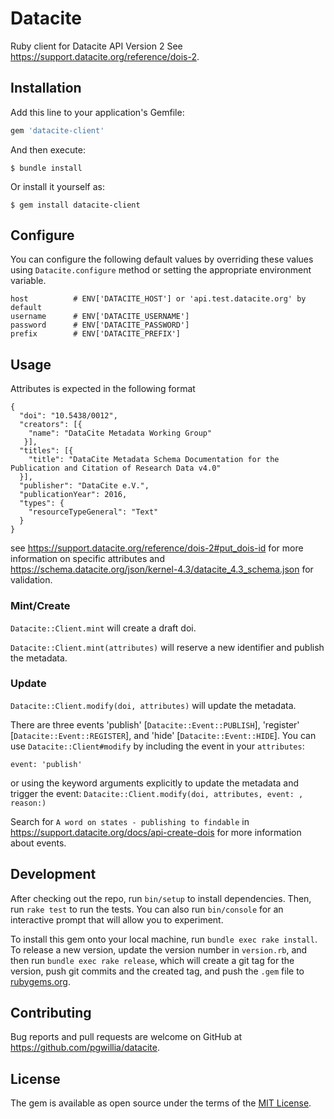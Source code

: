 # Datacite

Ruby client for Datacite API Version 2 See https://support.datacite.org/reference/dois-2.

## Installation

Add this line to your application's Gemfile:

```ruby
gem 'datacite-client'
```

And then execute:

    $ bundle install

Or install it yourself as:

    $ gem install datacite-client

## Configure

You can configure the following default values by overriding these values using `Datacite.configure` method or setting the appropriate environment variable.
```
host          # ENV['DATACITE_HOST'] or 'api.test.datacite.org' by default
username      # ENV['DATACITE_USERNAME']
password      # ENV['DATACITE_PASSWORD']
prefix        # ENV['DATACITE_PREFIX']
```

## Usage

Attributes is expected in the following format
```
{
  "doi": "10.5438/0012",
  "creators": [{
    "name": "DataCite Metadata Working Group"
   }],
  "titles": [{
    "title": "DataCite Metadata Schema Documentation for the Publication and Citation of Research Data v4.0"
  }],
  "publisher": "DataCite e.V.",
  "publicationYear": 2016,
  "types": {
    "resourceTypeGeneral": "Text"
  }
}
```
see https://support.datacite.org/reference/dois-2#put_dois-id for more information on specific attributes and https://schema.datacite.org/json/kernel-4.3/datacite_4.3_schema.json for validation.

### Mint/Create
`Datacite::Client.mint` will create a draft doi.

`Datacite::Client.mint(attributes)` will reserve a new identifier and publish the metadata.
### Update
`Datacite::Client.modify(doi, attributes)` will update the metadata.

There are three events 'publish' [`Datacite::Event::PUBLISH`], 'register' [`Datacite::Event::REGISTER`], and 'hide' [`Datacite::Event::HIDE`].  You can use `Datacite::Client#modify` by including the event in your `attributes`:
```
event: 'publish'
```
or using the keyword arguments explicitly to update the metadata and trigger the event:
`Datacite::Client.modify(doi, attributes, event: , reason:)` 

Search for `A word on states - publishing to findable` in https://support.datacite.org/docs/api-create-dois for more information about events.
## Development

After checking out the repo, run `bin/setup` to install dependencies. Then, run `rake test` to run the tests. You can also run `bin/console` for an interactive prompt that will allow you to experiment.

To install this gem onto your local machine, run `bundle exec rake install`. To release a new version, update the version number in `version.rb`, and then run `bundle exec rake release`, which will create a git tag for the version, push git commits and the created tag, and push the `.gem` file to [rubygems.org](https://rubygems.org).

## Contributing

Bug reports and pull requests are welcome on GitHub at https://github.com/pgwillia/datacite.

## License

The gem is available as open source under the terms of the [MIT License](https://opensource.org/licenses/MIT).
